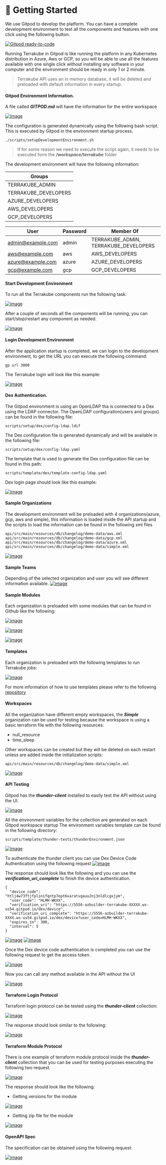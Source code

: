 # 🚀 Getting Started

We use Gitpod to develop the platform. You can have a complete development environment to test all the components and features with one click using the following button.

[![Gitpod ready-to-code](https://camo.githubusercontent.com/791bd446c60d39e9a296e8d02837c81fe0af6108f02a04afbc93edda0cb93ad6/68747470733a2f2f696d672e736869656c64732e696f2f62616467652f476974706f642d72656164792d2d746f2d2d636f64652d626c75653f6c6f676f3d676974706f64267374796c653d666c61742d737175617265)](https://gitpod.io/#https://github.com/AzBuilder/terrakube)

Running Terrakube in Gitpod is like running the platform in any Kubernetes distribution in Azure, Aws or GCP, so you will be able to use all the features available with one single click without installing any software in your computer and the environment should be ready in only 1 or 2 minute.

> Terrakube API uses an in memory database, it will be deleted and preloaded with default information in every startup.

#### Gitpod Environment Information.

A file called _**GITPOD.md**_ will have the information for the entire workspace

[![image](https://user-images.githubusercontent.com/4461895/181385377-c25610e5-f39b-48f4-aa5c-3bfafce54794.png)](https://user-images.githubusercontent.com/4461895/181385377-c25610e5-f39b-48f4-aa5c-3bfafce54794.png)

The configuration is generated dynamically using the following bash script. This is executed by Gitpod in the environment startup process.

```
./scripts/setupDevelopmentEnvironment.sh
```

> If for some reason we need to execute the script again, it needs to be executed form the _**/workspace/terrakube**_ folder

The development environment will have the following information:

| Groups                |
| --------------------- |
| TERRAKUBE\_ADMIN      |
| TERRAKUBE\_DEVELOPERS |
| AZURE\_DEVELOPERS     |
| AWS\_DEVELOPERS       |
| GCP\_DEVELOPERS       |

| User                                          | Password | Member Of                               |
| --------------------------------------------- | -------- | --------------------------------------- |
| [admin@example.com](mailto:admin@example.com) | admin    | TERRAKUBE\_ADMIN, TERRAKUBE\_DEVELOPERS |
| [aws@example.com](mailto:aws@example.com)     | aws      | AWS\_DEVELOPERS                         |
| [azure@example.com](mailto:azure@example.com) | azure    | AZURE\_DEVELOPERS                       |
| [gcp@example.com](mailto:gcp@example.com)     | gcp      | GCP\_DEVELOPERS                         |

#### Start Development Environment

To run all the Terrakube components run the following task:

[![image](https://user-images.githubusercontent.com/4461895/181374024-a8f546ba-dbf7-4ac9-a74b-04ff8759f165.png)](https://user-images.githubusercontent.com/4461895/181374024-a8f546ba-dbf7-4ac9-a74b-04ff8759f165.png)

After a couple of seconds all the components will be running, you can start/stop/restart any component as needed.

[![image](https://user-images.githubusercontent.com/4461895/181374080-c7486a32-b4f2-41d3-9112-5861e3fdc8d9.png)](https://user-images.githubusercontent.com/4461895/181374080-c7486a32-b4f2-41d3-9112-5861e3fdc8d9.png)

#### Login Development Environment

After the application startup is completed, we can login to the development environment, to get the URL you can execute the following command:

```
gp url 3000
```

The Terrakube login will look like this example:

[![image](https://user-images.githubusercontent.com/4461895/181138967-401c142a-9366-4d1b-8506-1c667f5ab543.png)](https://user-images.githubusercontent.com/4461895/181138967-401c142a-9366-4d1b-8506-1c667f5ab543.png)

#### Dex Authentication.

The Gitpod environment is using an OpenLDAP tha is connected to a Dex using the LDAP connector. The OpenLDAP configuration(users and groups) can be found in the following file:

```
scripts/setup/dex/config-ldap.ldif
```

The Dex configuration file is generated dynamically and will be available in the following file:

```
scripts/setup/dex/config-ldap.yaml
```

The template that is used to generate the Dex configuration file can be found in this path:

```
scripts/template/dex/template-config-ldap.yaml
```

Dex login page should look like this example:

[![image](https://user-images.githubusercontent.com/4461895/181138996-f6ae507f-c3cf-460a-bc12-60ed6cb2e159.png)](https://user-images.githubusercontent.com/4461895/181138996-f6ae507f-c3cf-460a-bc12-60ed6cb2e159.png)

#### Sample Organizations

The development environment will be preloaded with 4 organizations(azure, gcp, aws and simple), this information is loaded inside the API startup and the scripts to load the information can be found in the following xml files

```
api/src/main/resources/db/changelog/demo-data/aws.xml
api/src/main/resources/db/changelog/demo-data/gcp.xml
api/src/main/resources/db/changelog/demo-data/azure.xml
api/src/main/resources/db/changelog/demo-data/simple.xml
```

[![image](https://user-images.githubusercontent.com/4461895/181139038-ff3c449a-7c4a-4346-b1d1-08a150b99307.png)](https://user-images.githubusercontent.com/4461895/181139038-ff3c449a-7c4a-4346-b1d1-08a150b99307.png)

#### Sample Teams

Depending of the selected organization and user you will see different information available. [![image](https://user-images.githubusercontent.com/4461895/181139272-3d73ece3-718c-43ec-aaaf-8cff7ddef227.png)](https://user-images.githubusercontent.com/4461895/181139272-3d73ece3-718c-43ec-aaaf-8cff7ddef227.png)

#### Sample Modules

Each organization is preloaded with some modules that can be found in Github like the following:

[![image](https://user-images.githubusercontent.com/4461895/181139092-c82fb7b1-6423-4159-ba74-8d842468ab75.png)](https://user-images.githubusercontent.com/4461895/181139092-c82fb7b1-6423-4159-ba74-8d842468ab75.png)

[![image](https://user-images.githubusercontent.com/4461895/181139125-8cbe1cc8-9149-4ab7-bd5f-a5430bafb792.png)](https://user-images.githubusercontent.com/4461895/181139125-8cbe1cc8-9149-4ab7-bd5f-a5430bafb792.png)

[![image](https://user-images.githubusercontent.com/4461895/181139149-a052e4b0-ad63-49f9-bb52-8dfbb1c54915.png)](https://user-images.githubusercontent.com/4461895/181139149-a052e4b0-ad63-49f9-bb52-8dfbb1c54915.png)

#### Templates

Each organization is preloaded with the following templates to run Terrakube jobs:

[![image](https://user-images.githubusercontent.com/4461895/181139239-ee39bb71-e52d-43ca-b791-075701d4d9eb.png)](https://user-images.githubusercontent.com/4461895/181139239-ee39bb71-e52d-43ca-b791-075701d4d9eb.png)

For more information of how to use templates please refer to the following [repository](https://github.com/AzBuilder/terrakube-extensions)

#### Workspaces

All the organization have different empty workspaces, the _**Simple**_ organization can be used for testing because the workspace is using a basic terraform file with the following resources:

* null\_resource
* time\_sleep

Other workspaces can be created but they will be deleted on each restart unless are added inside the initialization scripts:

```
api/src/main/resources/db/changelog/demo-data/simple.xml
```

[![image](https://user-images.githubusercontent.com/4461895/181139337-624bdfcc-684b-4531-9cac-6cc6455232de.png)](https://user-images.githubusercontent.com/4461895/181139337-624bdfcc-684b-4531-9cac-6cc6455232de.png)

#### API Testing

Gitpod has the _**thunder-client**_ installed to easily test the API without using the UI.

[![image](https://user-images.githubusercontent.com/4461895/181368786-86e18f0f-f04a-49cd-a7c3-345329f2550e.png)](https://user-images.githubusercontent.com/4461895/181368786-86e18f0f-f04a-49cd-a7c3-345329f2550e.png)

All the environment variables for the collection are generated on each Gitpod workspace startup The environment variables template can be found in the following directory:

```
scripts/template/thunder-tests/thunderEnvironment.json
```

[![image](https://user-images.githubusercontent.com/4461895/181370059-449ea154-ebff-4da7-b498-46cee1437f42.png)](https://user-images.githubusercontent.com/4461895/181370059-449ea154-ebff-4da7-b498-46cee1437f42.png)

To authenticate the thunder client you can use Dex Device Code Authentication using the following request [![image](https://user-images.githubusercontent.com/4461895/181369061-41cf588c-c5de-41cf-8c81-2d09ae34d416.png)](https://user-images.githubusercontent.com/4461895/181369061-41cf588c-c5de-41cf-8c81-2d09ae34d416.png)

The response should look like the following and you can use the _**verification\_uri\_complete**_ to finish the device authentication.

```
{
  "device_code": "htlj4w73ftjfplinifqntp7ept6xaratvgauu2nj3nldlcgxjym",
  "user_code": "HLMH-WKXX",
  "verification_uri": "https://5556-azbuilder-terrakube-XXXXX.ws-us54.gitpod.io/dex/device",
  "verification_uri_complete": "https://5556-azbuilder-terrakube-XXXX.ws-us54.gitpod.io/dex/device?user_code=HLMH-WKXX",
  "expires_in": 300,
  "interval": 5
}
```

[![image](https://user-images.githubusercontent.com/4461895/181369527-9fe35c68-9753-4c59-886a-871795549a56.png)](https://user-images.githubusercontent.com/4461895/181369527-9fe35c68-9753-4c59-886a-871795549a56.png) [![image](https://user-images.githubusercontent.com/4461895/181369588-5a9d26f5-bcf8-439c-8aaa-03ab2eff5a1f.png)](https://user-images.githubusercontent.com/4461895/181369588-5a9d26f5-bcf8-439c-8aaa-03ab2eff5a1f.png)

Once the Dex device code authentication is completed you can use the following request to get the access token.

[![image](https://user-images.githubusercontent.com/4461895/181369778-e183a4d6-2506-4960-8824-08b66b4ee1c5.png)](https://user-images.githubusercontent.com/4461895/181369778-e183a4d6-2506-4960-8824-08b66b4ee1c5.png)

Now you can call any method available in the API without the UI

[![image](https://user-images.githubusercontent.com/4461895/181369869-eddae1d5-0b13-4e6a-b484-3fcefc665d4d.png)](https://user-images.githubusercontent.com/4461895/181369869-eddae1d5-0b13-4e6a-b484-3fcefc665d4d.png)

#### Terraform Login Protocol

Terraform login protocol can be tested using the _**thunder-client**_ collection:

[![image](https://user-images.githubusercontent.com/4461895/181377967-b0178cf5-9378-4305-a6c8-d516c6882f12.png)](https://user-images.githubusercontent.com/4461895/181377967-b0178cf5-9378-4305-a6c8-d516c6882f12.png)

The response should look similar to the following:

[![image](https://user-images.githubusercontent.com/4461895/181378021-61ec1041-842c-4b58-bcb3-14df2aeb3ad3.png)](https://user-images.githubusercontent.com/4461895/181378021-61ec1041-842c-4b58-bcb3-14df2aeb3ad3.png)

#### Terraform Module Protocol

There is one example of terraform module protocol inside the _**thunder-client**_ collection that you can be used for testing purposes executing the following two request.

[![image](https://user-images.githubusercontent.com/4461895/181378277-c58250be-1dec-4351-a91e-ae66e0417826.png)](https://user-images.githubusercontent.com/4461895/181378277-c58250be-1dec-4351-a91e-ae66e0417826.png)

The response should look like the following:

* Getting versions for the module

[![image](https://user-images.githubusercontent.com/4461895/181378462-e2ddb743-5dfe-40f9-b780-db948635f237.png)](https://user-images.githubusercontent.com/4461895/181378462-e2ddb743-5dfe-40f9-b780-db948635f237.png)

* Getting zip file for the module

[![image](https://user-images.githubusercontent.com/4461895/181378504-39aa618f-2d5f-4873-a4c5-3c4e64795191.png)](https://user-images.githubusercontent.com/4461895/181378504-39aa618f-2d5f-4873-a4c5-3c4e64795191.png)

#### OpenAPI Spec

The specification can be obtained using the following request:

[![image](https://user-images.githubusercontent.com/4461895/181378782-4cd46efc-a4ea-472f-9547-9e1d22cc91e5.png)](https://user-images.githubusercontent.com/4461895/181378782-4cd46efc-a4ea-472f-9547-9e1d22cc91e5.png)
